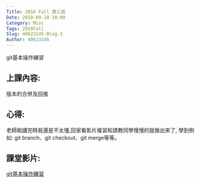 ```yaml
---
Title: 2018 Fall 第三週
Date: 2018-09-28 10:00
Category: Misc
Tags: 2018Fall
Slug: 40623145-Blog-3
Author: 40623145
---
```


git基本操作練習

<!-- PELICAN_END_SUMMARY -->

上課內容:
----


版本的合併及回推

心得:
----


老師剛講完時我還是不太懂,回家看影片複習和請教同學慢慢的就做出來了, 學到例如: git branch、git checkout、git merge等等。

課堂影片:
----


[git基本操作練習](https://www.youtube.com/watch?v=158Ir6Mni60)